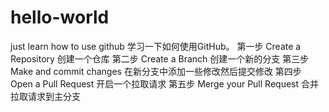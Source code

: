 # hello-world
just learn how to use github
学习一下如何使用GitHub。
第一步 Create a Repository 创建一个仓库
第二步 Create a Branch 创建一个新的分支
第三步 Make and commit changes  在新分支中添加一些修改然后提交修改
第四步 Open a Pull Request  开启一个拉取请求
第五步 Merge your Pull Request 合并拉取请求到主分支
